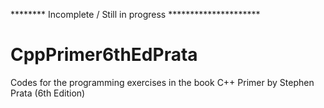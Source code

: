 ******** Incomplete / Still in progress *********************



# CppPrimer6thEdPrata
Codes for the programming exercises in the book C++ Primer by Stephen Prata (6th Edition)
